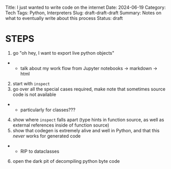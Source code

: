 Title: I just wanted to write code on the internet
Date: 2024-06-19
Category: Tech
Tags: Python, Interpreters
Slug: draft-draft-draft
Summary: Notes on what to eventually write about this process
Status: draft

# STEPS
1. go "oh hey, I want to export live python objects"
* * talk about my work flow from Jupyter notebooks -> markdown -> html
2. start with `inspect`
3. go over all the special cases required, make note that sometimes source code is not available
* * particularly for classes???
4. show where `inspect` falls apart (type hints in function source, as well as external references inside of function source)
5. show that codegen is extremely alive and well in Python, and that this _never_ works for generated code
* * RIP to dataclasses
6. open the dark pit of decompiling python byte code
